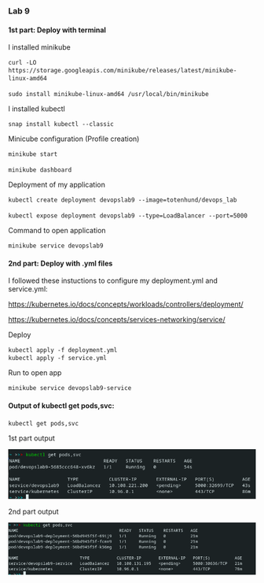 ### Lab 9

#### 1st part: Deploy with terminal

I installed minikube

```
curl -LO https://storage.googleapis.com/minikube/releases/latest/minikube-linux-amd64  

sudo install minikube-linux-amd64 /usr/local/bin/minikube  
```

I installed kubectl


```
snap install kubectl --classic 
```

Minicube configuration (Profile creation) 

```
minikube start

minikube dashboard
```

Deployment of my application

```
kubectl create deployment devopslab9 --image=totenhund/devops_lab

kubectl expose deployment devopslab9 --type=LoadBalancer --port=5000
```

Command to open application

```
minikube service devopslab9
```

#### 2nd part: Deploy with .yml files

I followed these instuctions to configure my deployment.yml and service.yml:

https://kubernetes.io/docs/concepts/workloads/controllers/deployment/

https://kubernetes.io/docs/concepts/services-networking/service/


Deploy
```
kubectl apply -f deployment.yml
kubectl apply -f service.yml
```

Run to open app
```
minikube service devopslab9-service
```


#### Output of kubectl get pods,svc:

```
kubectl get pods,svc
```

1st part output

![Screen1](screens/1stoutput.png)

2nd part output

![Screen1](screens/2ndouput.png)

